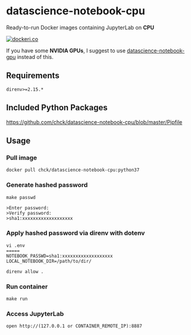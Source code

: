 # datascience-notebook-cpu
Ready-to-run Docker images containing JupyterLab on **CPU**

[![dockeri.co](https://dockeri.co/image/chck/datascience-notebook-cpu)](https://hub.docker.com/r/chck/datascience-notebook-cpu)

If you have some **NVIDIA GPUs**, I suggest to use [datascience-notebook-gpu](https://hub.docker.com/r/chck/datascience-notebook-gpu) instead of this.

## Requirements
```
direnv>=2.15.*
```

## Included Python Packages
https://github.com/chck/datascience-notebook-cpu/blob/master/Pipfile

## Usage

### Pull image
```
docker pull chck/datascience-notebook-cpu:python37
```

### Generate hashed password
```shell
make passwd

>Enter password:
>Verify password:
>sha1:xxxxxxxxxxxxxxxxxxx
```

### Apply hashed password via direnv with dotenv
```
vi .env
=====
NOTEBOOK_PASSWD=sha1:xxxxxxxxxxxxxxxxxxx
LOCAL_NOTEBOOK_DIR=/path/to/dir/
```

```
direnv allow .
```

### Run container
```
make run
```

### Access JupyterLab
```
open http://(127.0.0.1 or CONTAINER_REMOTE_IP):8887
```
